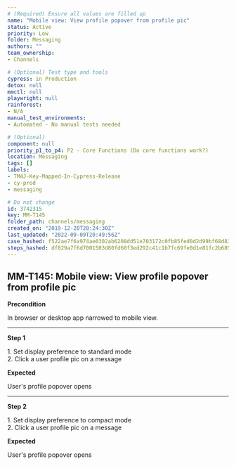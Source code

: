 ```yaml
---
# (Required) Ensure all values are filled up
name: "Mobile view: View profile popover from profile pic"
status: Active
priority: Low
folder: Messaging
authors: ""
team_ownership: 
- Channels

# (Optional) Test type and tools
cypress: in Production
detox: null
mmctl: null
playwright: null
rainforest: 
- N/A
manual_test_environments: 
- Automated - No manual tests needed

# (Optional)
component: null
priority_p1_to_p4: P2 - Core Functions (Do core functions work?)
location: Messaging
tags: []
labels: 
- TM4J-Key-Mapped-In-Cypress-Release
- cy-prod
- messaging

# Do not change
id: 3742315
key: MM-T145
folder_path: channels/messaging
created_on: "2019-12-20T20:24:30Z"
last_updated: "2022-09-09T20:49:56Z"
case_hashed: f522ae7f6a974ae0302ab6208dd51e703172c0fb85fed0d2d99bf68d83c47386ce390f21981f2e6a60e38586ece39a48
steps_hashed: df829a7f6d7001503d80fd60f3ed292c41c1b7fc69fe0d1e81fc2b68561420f2eaef3749de9dff2d255e2e7df3bf1a7d
---
```


## MM-T145: Mobile view: View profile popover from profile pic

**Precondition**

In browser or desktop app narrowed to mobile view.

---

**Step 1**

1\. Set display preference to standard mode\
2\. Click a user profile pic on a message

**Expected**

User's profile popover opens

---

**Step 2**

1\. Set display preference to compact mode\
2\. Click a user profile pic on a message

**Expected**

User's profile popover opens
